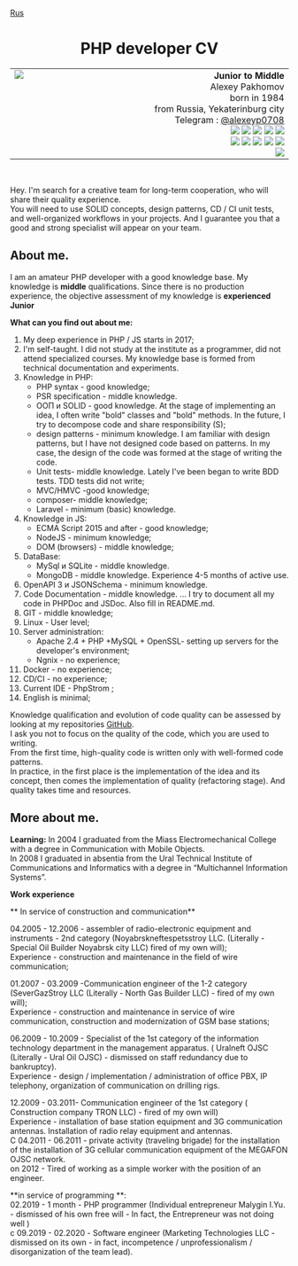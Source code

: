 [Rus](README_ru.md)
<h1 align="center">PHP developer CV</h1> 
<table width="100%" ><tr><td>
<img width="1000px"/>
<img align="left" src="https://cdn4.telesco.pe/file/qXHubzmpG6Htvo17ItBOnyNlkTKH1oTrEAPAW30hLOezyN5785gLK7WQ9MRLEQ94wvLnYB51-n0WQa1C2suwpLk4MW-BYDKImpX165m7kar9bEq7KaTBhd_eKxu1vW6H0CDGbV9i1-iwRoIAqVqyuPpVhByBcvSSX-zIAm9VVUZUX7XvkR5rj1Y09SB183lNsOielbgjzdO9D3WSzZAIQJ-KlaCXz7b7SGpdAuLiHW8mwFXK977dcYwYiqpmtSckvo7FHoqxZJVy-qHujHzcVg8ondm6Mb9bb5Ebh4xLZrBjAe2uLNHM_2-HI7G_oWMwBHXWJt3kycdIpZv3e6KF8A.jpg"/><div align="right"> 
	<b align="center">Junior to Middle</b>
	<br/> 
	Alexey Pakhomov <br/>
	born in 1984  	<br/> 
	from Russia, Yekaterinburg city  <br/>	
	 Telegram : <a href="https://t.me/alexeyp0708">@alexeyp0708</a> <br/> 
	<img src="https://img.shields.io/badge/PHP-%3E%3D7.4-blue"/> 
	<img src="https://img.shields.io/badge/MySQL-blue"/> 
	<img src="https://img.shields.io/badge/MongoDB-blue"/> 
	<img src="https://img.shields.io/badge/PHPUnit-blue"/> 
	<img src="https://img.shields.io/badge/%20JS%20-%3E%3DECMA2015-orange"/><br/> 
	<img src="https://img.shields.io/badge/PSR-green"/> 
	<img src="https://img.shields.io/badge/SOLID-green"/> 
	<img src="https://img.shields.io/badge/MVC+HMVC-green"/> 
	<img src="https://img.shields.io/badge/PHPDoc-green"/> 
	<img src="https://img.shields.io/badge/JSDoc-green"/> <br/> 
	<img src="https://img.shields.io/badge/OpenAPI+JSONSchema-orange"/> 
</div></td></tr></table>
<br/>

Hey.
I'm search for  a creative team for long-term cooperation, who will share their quality experience.  
You will need to use SOLID concepts, design patterns, CD / CI unit tests, and well-organized workflows in your projects.
And I guarantee you that a good and strong specialist will appear on your team.

## About me.

I am an amateur PHP developer with a good knowledge base.   My knowledge is **middle** qualifications.
Since there is no production experience, the objective assessment of my knowledge is  **experienced Junior**

**What can you find out about me:**
1. My deep experience in PHP / JS starts in 2017;
2. I'm self-taught. I did not study at the institute as a programmer, did not attend specialized courses.  My knowledge base is formed from technical documentation and experiments.
3.  Knowledge in PHP:
	- PHP syntax - good knowledge;
	-  PSR specification - middle knowledge.  
	- ООП и SOLID - good knowledge.  At the stage of implementing an idea, I often write "bold" classes and "bold" methods.  In the future, I try to decompose code and share responsibility (S);
	-  design patterns - minimum knowledge. I am familiar with design patterns, but I have not designed code based on patterns.  In my case, the design of the code was formed at the stage of writing the code.
	- Unit tests- middle knowledge. Lately I've been began to write BDD tests.  TDD tests did not write;
	- MVC/HMVC  -good knowledge;
	- composer- middle knowledge; 
	- Laravel -  minimum (basic) knowledge. 
4. Knowledge in JS:
	- ECMA Script  2015 and after - good knowledge;
	- NodeJS - minimum knowledge;
	- DOM (browsers) - middle knowledge;
5. DataBase:
	- MySql и SQLite -  middle knowledge.  
	-  MongoDB - middle knowledge. Experience 4-5 months of active use. 
6.  OpenAPI 3 и JSONSchema -   minimum knowledge. 
8.  Code Documentation -  middle knowledge. ... I try to document all my code in PHPDoc and JSDoc. Also fill in README.md.
9.  GIT - middle knowledge;
10. Linux - User level;
11. Server administration:
	- Apache 2.4 + PHP +MySQL + OpenSSL- setting up servers for the developer's environment;
	- Ngnix - no experience;  
12. Docker - no experience;
13. CD/CI - no experience;
14. Current IDE - PhpStrom ;
15. English is minimal;

Knowledge qualification and evolution of code quality can be assessed by looking at my repositories [GitHub](https://github.com/ALexeyP0708).    
I ask you not to focus on the quality of the code, which you are used to writing.   
From the first time, high-quality code is written only with well-formed code patterns.  
In practice, in the first place is the implementation of the idea and its concept, then comes the implementation of quality (refactoring stage). And quality takes time and resources.


## More about me.

**Learning:**
In 2004 I graduated from the Miass Electromechanical College with a degree in Communication with Mobile Objects.  
In 2008 I graduated in absentia from the Ural Technical Institute of Communications and Informatics  with a degree in “Multichannel Information Systems”.  

**Work experience**  

** In service of construction and communication**  

04.2005 - 12.2006 - assembler of radio-electronic equipment and instruments - 2nd category (Noyabrskneftespetsstroy LLC. (Literally -   Special Oil Builder Noyabrsk city LLC)   fired of my own will);  
Experience - construction and maintenance in the field of wire communication;  

01.2007 - 03.2009 -Communication engineer of the 1-2 category  (SeverGazStroy LLC (Literally - North Gas Builder LLC) - fired of my own will);   
Experience - construction and maintenance in service of wire communication, construction and modernization of GSM base stations;  

06.2009 - 10.2009 - Specialist of the 1st category of the information technology department in the management apparatus. ( Uralneft OJSC (Literally - Ural Oil OJSC) - dismissed on staff redundancy due to bankruptcy).  
Experience - design / implementation / administration of office PBX, IP telephony, organization of communication on drilling rigs.  

12.2009 - 03.2011-   Communication engineer of the 1st category ( Construction company TRON LLC) - fired of my own will)  
Experience - installation of base station equipment and 3G communication antennas. Installation of radio relay equipment and antennas.  
С 04.2011 - 06.2011 - private activity (traveling brigade) for the installation of the installation of 3G cellular communication equipment of the MEGAFON OJSC network.  
 on 2012 - Tired of working as a simple worker with the position of an engineer.  
  
**in service of programming **:  
02.2019 - 1 month - PHP programmer (Individual entrepreneur  Malygin I.Yu. - dismissed of his own free will - In fact, the Entrepreneur was not doing well )  
с 09.2019 - 02.2020 - Software engineer (Marketing Technologies LLC - dismissed on its own - in fact, incompetence / unprofessionalism / disorganization of the team lead).   


